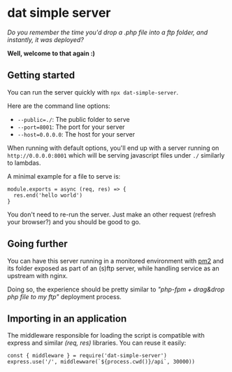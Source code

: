 # dat simple server

_Do you remember the time you'd drop a .php file into a ftp folder, and instantly, it was deployed?_

**Well, welcome to that again :)**
## Getting started

You can run the server quickly with `npx dat-simple-server`.

Here are the command line options:

- `--public=./`: The public folder to serve
- `--port=8001`: The port for your server
- `--host=0.0.0.0`: The host for your server

When running with default options, you'll end up with a server running on `http://0.0.0.0:8001` which will be serving javascript files under `./` similarly to lambdas.

A minimal example for a file to serve is:

```
module.exports = async (req, res) => {
  res.end('hello world')
}
```

You don't need to re-run the server. Just make an other request (refresh your browser?) and you should be good to go.

## Going further

You can have this server running in a monitored environment with [pm2](https://pm2.keymetrics.io/) and its folder exposed as part of an (s)ftp server, while handling service as an upstream with nginx.

Doing so, the experience should be pretty similar to _"php-fpm + drag&drop php file to my ftp"_ deployment process.

## Importing in an application

The middleware responsible for loading the script is compatible with express and similar _(req, res)_ libraries. You can reuse it easily:

```
const { middleware } = require('dat-simple-server')
express.use('/', middlewware(`${process.cwd()}/api`, 30000))
```
